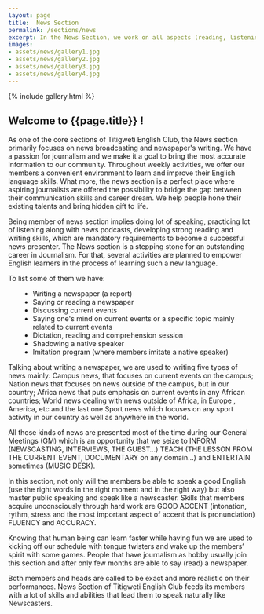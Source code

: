 ```yaml
---
layout: page
title:  News Section
permalink: /sections/news
excerpt: In the News Section, we work on all aspects (reading, listening, writing, speaking) of learning English. We collect information, produce reports, and either broadcast it or offer news editions at recreational activities.
images:
- assets/news/gallery1.jpg
- assets/news/gallery2.jpg
- assets/news/gallery3.jpg
- assets/news/gallery4.jpg
---
```


{% include gallery.html %}

## Welcome to {{page.title}} !

As one of the core sections of Titigweti English Club, the News section primarily focuses on news broadcasting and newspaper's writing. We have a passion for journalism and we make it a goal to bring the most accurate information to our community. Throughout weekly activities, we offer our members a convenient environment to learn and improve their English language skills. What more, the news section is a perfect place where aspiring journalists are offered the possibility to bridge the gap between their communication skills and career dream. We help people hone their existing talents and bring hidden gift to life.

Being member of news section implies doing lot of speaking, practicing lot of listening along with news podcasts, developing strong reading and writing skills, which are mandatory requirements to become a successful news presenter.
The News section is a stepping stone for an outstanding career in Journalism.
For that, several activities are planned to empower English learners in the process of learning such a new language.

To list some of them we have:

<ul style="padding-left: 50px">
    <li>Writing a newspaper (a report)</li>
    <li>Saying or reading a newspaper</li>
    <li>Discussing current events</li>
    <li>Saying one's mind on current events or a specific topic mainly related to current events</li>
    <li>Dictation, reading and comprehension session</li>
    <li>Shadowing a native speaker</li>
    <li>Imitation program (where members imitate a native speaker)</li>
</ul>

Talking about writing a newspaper, we are used to writing five types of news mainly: Campus news, that focuses on current events on the campus; Nation news that focuses on news outside of the campus, but in our country; Africa news that puts emphasis on current events in any African countries; World news dealing with news outside of Africa, in Europe , America, etc and the last one Sport news which focuses on any sport activity in our country as well as anywhere in the world.

All those kinds of news are presented most of the time during our General Meetings (GM) which is an opportunity that we seize to INFORM (NEWSCASTING, INTERVIEWS, THE GUEST…) TEACH (THE LESSON FROM THE CURRENT EVENT, DOCUMENTARY on any domain…) and ENTERTAIN sometimes (MUSIC DESK).

In this section, not only will the members be able to speak a good English (use the right words in the right moment and in the right way) but also master public speaking and speak like a newscaster. Skills that members acquire unconsciously through hard work are GOOD ACCENT (intonation, rythm, stress and the most important aspect of accent that is pronunciation) FLUENCY and ACCURACY.

Knowing that human being can learn faster while having fun we are used to kicking off  our schedule with tongue twisters and wake up the members’ spirit with some games. People that have journalism as hobby usually join this section and after only few months are able to say (read) a newspaper.

Both members and heads are called to be exact and more realistic on their performances. News Section of Titigweti English Club feeds its members with a lot of skills and abilities that lead them to speak naturally like Newscasters.
